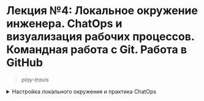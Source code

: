# **Лекция №4: Локальное окружение инженера. ChatOps и визуализация рабочих процессов. Командная работа с Git. Работа в GitHub**
> _play-travis_
<details>
  <summary>Настройка локального окружения и практика ChatOps</summary>

## **Задание:**
Настройка локального окружения и практика ChatOps.

Цель:
В данном дз студент продолжает знакомство в GIT. Студент настроит репозиторий, сделает интеграцию с Travic CI и Slack.
В данном задании тренируются навыки: работы с GIT, настройки интеграций с различными источниками.

Все действия описаны в методическом указании.

Критерии оценки:
0 б. - задание не выполнено
1 б. - задание выполнено
2 б. - выполнены все дополнительные задания

---

## **Выполнено:**
1. Клонирование своего репозитория
```
git clone git@github.com:Otus-DevOps-2021-11/Deron-D_infra.git
```

2. Работа с ветками
```
cd Deron-D_infra
git checkout -b play-travis
```

3. Добавление изменений. Функционал Pull Request Templates.
```
mkdir .github
cd .github
wget http://bit.ly/otus-pr-template -O PULL_REQUEST_TEMPLATE.md
cd ..
```
4. Добавим функционал хука pre-commit

- Выполним команды
```
curl https://bootstrap.pypa.io/get-pip.py -o get-pip.py & python3 get-pip.py
sudo pip3 install pre-commit
```

- Создадим в репозитории файл [.pre-commit-config.yaml](.pre-commit-config.yaml) со следующим содержимым
```
repos:
-   repo: https://github.com/pre-commit/pre-commit-hooks
    rev: v2.3.0
    hooks:
    -   id: end-of-file-fixer
    -   id: trailing-whitespace
```
- Выполним команду
```
pre-commit install
pre-commit installed at .git/hooks/pre-commit
```

5. Отправим изменения:
```
git add .
git commit -am 'Add PR template'
git push --set-upstream origin play-travis
```
6. Настройка интеграций используемых сервисов с чатом

- Создадим канал [#dmitriy_pnev](https://devops-team-otus.slack.com/archives/CN8RWNKQR)

- Интеграция с GitHub
Наберем в своем канале Slack команду-сообщение:
```
/github subscribe Otus-DevOps-2021-11/Deron-D_infra commits:*
```

- Тестируем интеграцию
```
mkdir play-travis
cd play-travis
wget https://raw.githubusercontent.com/express42/otus-snippets/master/hw-04/test.py
cd ..
```

- Правим ошибку в test.py
```
sed -i 's/self.assertEqual(1 + 1, 1)/self.assertEqual(1 + 1, 2)/' play-travis/test.py
```

- Сделаем коммит этого файла в ветку play-travis нашего  репозитория на GitHub
```
git status
git add .
git commit -am 'Add test.py'
git push --set-upstream origin play-travis
```
- Проверяем, что в наш канал [#dmitriy_pnev](https://devops-team-otus.slack.com/archives/CN8RWNKQR) приходят уведомления о новых коммитах

7. Настройка функционала Github Actions
```
mkdir -p .github/workflows/
cd .github/workflows/
wget https://raw.githubusercontent.com/Otus-DevOps-2020-11/.github/main/workflow-templates/auto-assign.yml
wget https://gist.githubusercontent.com/mrgreyves/43311631626a5f0b471dff45203c52e2/raw/5f3fb777607d335852084c2c9a5a0f52773cf4e8/run-tests.yml
```


## **Полезное:**
</details>
